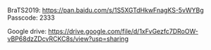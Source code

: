 BraTS2019: https://pan.baidu.com/s/1S5XGTdHkwFnagKS-5vWYBg Passcode: 2333

Google drive: https://drive.google.com/file/d/1xFvGezfc7DRoOW-vBP68dzZDcvRCKC8s/view?usp=sharing
